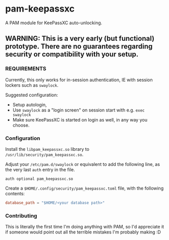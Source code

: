 # pam-keepassxc
A PAM module for KeePassXC auto-unlocking.

## WARNING: This is a very early (but functional) prototype. There are no guarantees regarding security or compatibility with your setup.

### REQUIREMENTS

Currently, this only works for in-session authentication, IE with session lockers such as `swaylock`.

Suggested configuration:
- Setup autologin,
- Use `swaylock` as a "login screen" on session start with e.g. `exec swaylock`
- Make sure KeePassXC is started on login as well, in any way you choose.

### Configuration

Install the `libpam_keepassxc.so` library to `/usr/lib/security/pam_keepassxc.so`.

Adjust your `/etc/pam.d/swaylock` or equivalent to add the following line, as the very last `auth` entry in the file.
```
auth optional pam_keepassxc.so
```

Create a `$HOME/.config/security/pam_keepassxc.toml` file, with the following contents:
```toml
database_path = "$HOME/<your database path>"
```

### Contributing

This is literally the first time I'm doing anything with PAM, so I'd appreciate it if someone would point out all the terrible mistakes I'm probably making :D
